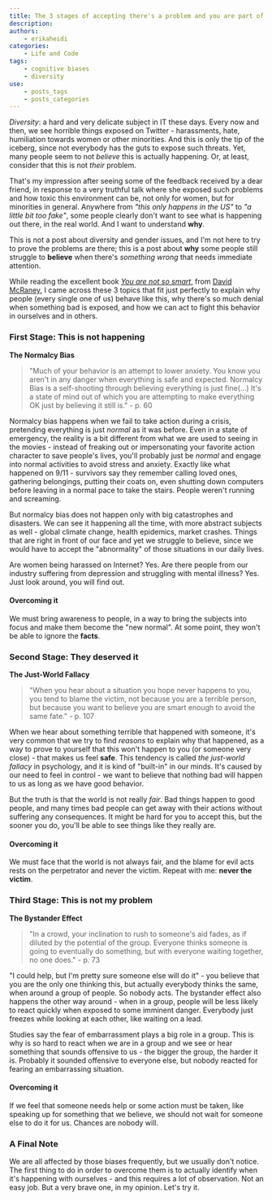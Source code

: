 ```yaml
---
title: The 3 stages of accepting there's a problem and you are part of it
description: 
authors:
    - erikaheidi
categories:
    - Life and Code
tags:
    - cognitive biases
    - diversity
use:
    - posts_tags
    - posts_categories
---
```


_Diversity_: a hard and very delicate subject in IT these days. Every now and then, we see horrible things exposed on Twitter - harassments, hate, humiliation towards women or other minorities. And this is only the tip of the iceberg, since not everybody has the guts to expose such threats. Yet, many people seem to not _believe_ this is actually happening. Or, at least, consider that this is not _their_ problem.

That's my impression after seeing some of the feedback received by a dear friend, in response to a very truthful talk where she exposed such problems and how toxic this environment can be, not only for women, but for minorities in general. Anywhere from _"this only happens in the US"_ to _"a little bit too fake"_, some people clearly don't want to see what is happening out there, in the real world. And I want to understand **why**.

This is not a post about diversity and gender issues, and I'm not here to try to prove the problems are there; this is a post about **why** some people still struggle to **believe** when there's _something wrong_ that needs immediate attention.

While reading the excellent book _[You are not so smart](http://www.amazon.co.uk/You-are-Not-So-Smart/dp/1851689397/ref=sr_1_1?s=books&ie=UTF8&qid=1409586207&sr=1-1&keywords=you+are+not+so+smart)_, from [David McRaney](http://youarenotsosmart.com/), I came across these 3 topics that fit just perfectly to explain why people (every single one of us) behave like this, why there's so much denial when something bad is exposed, and how we can act to fight this behavior in ourselves and in others.

### First Stage: This is not happening
**The Normalcy Bias**

> "Much of your behavior is an attempt to lower anxiety. You know you aren't in any danger when everything is safe and expected. Normalcy Bias is a self-shooting through believing everything is just fine(...) It's a state of mind out of which you are attempting to make everything OK just by believing it still is." - p. 60

Normalcy bias happens when we fail to take action during a crisis, pretending everything is just _normal_ as it was before. Even in a state of emergency, the reality is a bit different from what we are used to seeing in the movies - instead of freaking out or impersonating your favorite action character to save people's lives, you'll probably just be _normal_ and engage into normal activities to avoid stress and anxiety. Exactly like what happened on 9/11 - survivors say they remember calling loved ones, gathering belongings, putting their coats on, even shutting down computers before leaving in a normal pace to take the stairs. People weren't running and screaming. 

But normalcy bias does not happen only with big catastrophes and disasters. We can see it happening all the time, with more abstract subjects as well - global climate change, health epidemics, market crashes. Things that are right in front of our face and yet we struggle to believe, since we would have to accept the "abnormality" of those situations in our daily lives. 

Are women being harassed on Internet? Yes. Are there people from our industry suffering from depression and struggling with mental illness? Yes. Just look around, you will find out.

#### Overcoming it
We must bring awareness to people, in a way to bring the subjects into focus and make them become the "new normal". At some point, they won't be able to ignore the **facts**.

### Second Stage: They deserved it
**The Just-World Fallacy**

> "When you hear about a situation you hope never happens to you, you tend to blame the victim, not because you are a terrible person, but because you want to believe you are smart enough to avoid the same fate." - p. 107

When we hear about something terrible that happened with someone, it's very common that we try to find _reasons_ to explain why that happened, as a way to prove to yourself that this won't happen to you (or someone very close) - that makes us feel **safe**. This tendency is called _the just-world fallacy_ in psychology, and it is kind of "built-in" in our minds. It's caused by our need to feel in control - we want to believe that nothing bad will happen to us as long as we have good behavior. 

But the truth is that the world is not really _fair_. Bad things happen to good people, and many times bad people can get away with their actions without suffering any consequences. It might be hard for you to accept this, but the sooner you do, you'll be able to see things like they really are.

#### Overcoming it

We must face that the world is not always fair, and the blame for evil acts rests on the perpetrator and never the victim. Repeat with me: **never the victim**.

### Third Stage: This is not my problem
**The Bystander Effect**

> "In a crowd, your inclination to rush to someone's aid fades, as if diluted by the potential of the group. Everyone thinks someone is going to eventually do something, but with everyone waiting together, no one does." - p. 73

"I could help, but I'm pretty sure someone else will do it" - you believe that you are the only one thinking this, but actually everybody thinks the same, when around a group of people. So nobody acts. The bystander effect also happens the other way around - when in a group, people will be less likely to react quickly when exposed to some imminent danger. Everybody just freezes while looking at each other, like waiting on a lead.

Studies say the fear of embarrassment plays a big role in a group. This is why is so hard to react when we are in a group and we see or hear something that sounds offensive to us - the bigger the group, the harder it is. Probably it sounded offensive to everyone else, but nobody reacted for fearing an embarrassing situation.

#### Overcoming it

If we feel that someone needs help or some action must be taken, like speaking up for something that we believe, we should not wait for someone else to do it for us. Chances are nobody will.

### A Final Note

We are all affected by those biases frequently, but we usually don't notice. The first thing to do in order to overcome them is to actually identify when it's happening with ourselves - and this requires a lot of observation. Not an easy job. But a very brave one, in my opinion. Let's try it.

